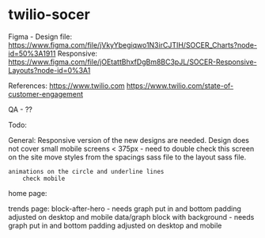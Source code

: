 # twilio-socer

Figma - Design file: https://www.figma.com/file/jVkyYbegiqwo1N3irCJTIH/SOCER_Charts?node-id=50%3A1911
Responsive: https://www.figma.com/file/jOEtattBhxfDgBm8BC3pJL/SOCER-Responsive-Layouts?node-id=0%3A1

References:
https://www.twilio.com
https://www.twilio.com/state-of-customer-engagement



QA - ??



Todo:



General:
	Responsive version of the new designs are needed.
	Design does not cover small mobile screens < 375px - need to double check this screen on the site
	move styles from the spacings sass file to the layout sass file.

	animations on the circle and underline lines
		check mobile


	
home page:


trends page:
	block-after-hero - needs graph put in and bottom padding adjusted on desktop and mobile
	data/graph block with background - needs graph put in and bottom padding adjusted on desktop and mobile

